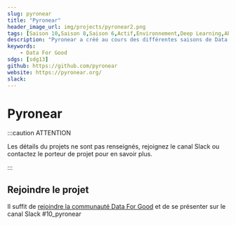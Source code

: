 ```yaml
---
slug: pyronear
title: "Pyronear"
header_image_url: img/projects/pyronear2.png
tags: [Saison 10,Saison 8,Saison 6,Actif,Environnement,Deep Learning,API,Computer Vision,Rasberry Pi,Dashboarding,Predictive modeling,Web development,Data aggregation,sdg13]
description: "Pyronear a créé au cours des différentes saisons de Data For Good un prototype pour détecter les départs d'incendie dans les forêts"
keywords:
    - Data For Good
sdgs: [sdg13]
github: https://github.com/pyronear
website: https://pyronear.org/
slack: 
---
```


# Pyronear

:::caution ATTENTION

Les détails du projets ne sont pas renseignés, rejoignez le canal Slack ou contactez le porteur de projet pour en savoir plus.

:::


## Rejoindre le projet
Il suffit de [rejoindre la communauté Data For Good](/join) et de se présenter sur le canal Slack #10_pyronear

